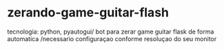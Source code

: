 # zerando-game-guitar-flash
tecnologia: python, pyautogui/ bot para zerar game guitar flask de forma automatica /necessario configuraçao conforme resoluçao do seu monitor
